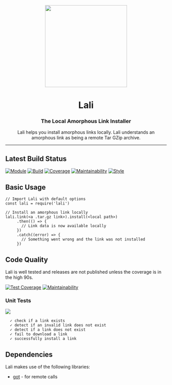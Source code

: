 <p align="center">
<img src="https://raw.githubusercontent.com/idancali/lali/master/logo.png" width="256px">
</p>

<h1 align="center"> Lali </h1>
<h3 align="center"> The Local Amorphous Link Installer </h3>
<p align="center"> Lali helps you install amorphous links locally. Lali understands an amorphous link as being a remote Tar GZip archive.
</p>
<hr/>

## Latest Build Status

[![Module](https://img.shields.io/npm/v/lali.svg)](https://www.npmjs.com/package/lali)
[![Build](https://circleci.com/gh/idancali/lali.svg?style=svg)](https://circleci.com/gh/idancali/lali)
[![Coverage](https://api.codeclimate.com/v1/badges/3218ab8690250b0aeeba/test_coverage)](https://codeclimate.com/github/idancali/lali/test_coverage)
[![Maintainability](https://api.codeclimate.com/v1/badges/3218ab8690250b0aeeba/maintainability)](https://codeclimate.com/github/idancali/lali/maintainability)
[![Style](https://img.shields.io/badge/code%20style-standard-brightgreen.svg)](http://standardjs.com)

## Basic Usage

```
// Import Lali with default options
const lali = require('lali')

// Install an amorphous link locally
lali.link(<a .tar.gz link>).install(<local path>)
     .then(() => {
       // Link data is now available locally
     })
     .catch((error) => {
       // Something went wrong and the link was not installed
     })
```

## Code Quality

Lali is well tested and releases are not published unless the coverage is in the high 90s.

[![Test Coverage](https://api.codeclimate.com/v1/badges/3218ab8690250b0aeeba/test_coverage)](https://codeclimate.com/github/idancali/lali/test_coverage)
[![Maintainability](https://api.codeclimate.com/v1/badges/3218ab8690250b0aeeba/maintainability)](https://codeclimate.com/github/idancali/lali/maintainability)

### Unit Tests

<a href="https://circleci.com/gh/idancali/lali"> <img src="https://circleci.com/gh/idancali/lali.svg?style=svg"> </a>

```
  ✓ check if a link exists
  ✓ detect if an invalid link does not exist
  ✓ detect if a link does not exist
  ✓ fail to download a link
  ✓ successfully install a link
```

## Dependencies

Lali makes use of the following libraries:

* [got](https://github.com/sindresorhus/got) - for remote calls
